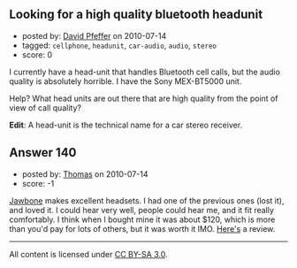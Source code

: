 ## Looking for a high quality bluetooth headunit

- posted by: [David Pfeffer](https://stackexchange.com/users/-1/92-david-pfeffer) on 2010-07-14
- tagged: `cellphone`, `headunit`, `car-audio`, `audio`, `stereo`
- score: 0

<p>I currently have a head-unit that handles Bluetooth cell calls, but the audio quality is absolutely horrible. I have the Sony MEX-BT5000 unit.</p>

<p>Help? What head units are out there that are high quality from the point of view of call quality?</p>

<p><strong>Edit</strong>: A head-unit is the technical name for a car stereo receiver.</p>



## Answer 140

- posted by: [Thomas](https://stackexchange.com/users/-1/39-thomas) on 2010-07-14
- score: -1

<p><a href="http://www.jawbone.com/" rel="nofollow">Jawbone</a> makes excellent headsets. I had one of the previous ones (lost it), and loved it. I could hear very well, people could hear me, and it fit really comfortably. I think when I bought mine it was about $120, which is more than you'd pay for lots of others, but it was worth it IMO. <a href="http://www.engadget.com/2010/01/18/aliph-jawbone-icon-the-ace-bluetooth-headset-review/" rel="nofollow">Here's</a> a review. </p>




---

All content is licensed under [CC BY-SA 3.0](https://creativecommons.org/licenses/by-sa/3.0/).
